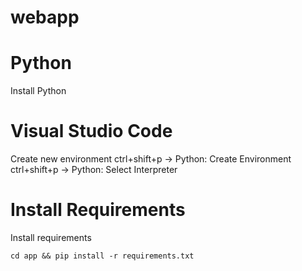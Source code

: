 # webapp

# Python
Install Python

# Visual Studio Code
Create new environment
ctrl+shift+p -> Python: Create Environment
ctrl+shift+p -> Python: Select Interpreter

# Install Requirements
Install requirements
```
cd app && pip install -r requirements.txt
```